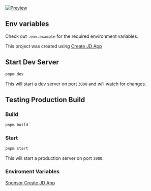[![Preview](https://user-images.githubusercontent.com/91349014/236637420-19f7aa45-9e4e-4478-b279-8f06cdf4bef4.png)](https://user-images.githubusercontent.com/91349014/236637391-b0de3060-f9ec-41d1-9351-2c4eeb295294.mp4)

## Env variables

Check out `.env.example` for the required environment variables.

This project was created using [Create JD App](https://github.com/OrJDev/create-jd-app)

## Start Dev Server

```bash
pnpm dev
```

This will start a dev server on port `3000` and will watch for changes.

## Testing Production Build

### Build

```bash
pnpm build
```

### Start

```bash
pnpm start
```

This will start a production server on port `3000`.

### Enviroment Variables

[Sponsor Create JD App](https://github.com/sponsors/OrJDev)
